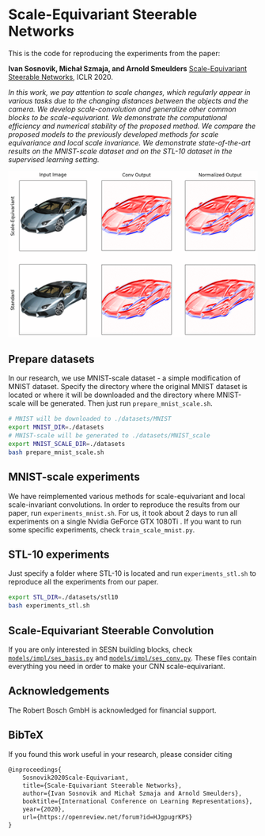 # Scale-Equivariant Steerable Networks

This is the code for reproducing the experiments from the paper: 

**Ivan Sosnovik, Michał Szmaja, and Arnold Smeulders** [Scale-Equivariant Steerable Networks](https://arxiv.org/abs/1910.11093), ICLR 2020.

*In this work, we pay attention to scale changes, which regularly appear in various tasks due to the changing distances between the objects and the camera. We develop scale-convolution and generalize other common blocks to be scale-equivariant. We demonstrate the computational efficiency and numerical stability of the proposed method. We compare the proposed models to the previously developed methods for scale equivariance and local scale invariance. We demonstrate state-of-the-art results on the MNIST-scale dataset and on the STL-10 dataset in the supervised learning setting.*

![](viz.gif)

## Prepare datasets
In our research, we use MNIST-scale dataset - a simple modification of MNIST dataset. Specify the directory where the original MNIST dataset is located or where it will be downloaded and the directory where MNIST-scale will be generated. Then just run `prepare_mnist_scale.sh`.

```bash
# MNIST will be downloaded to ./datasets/MNIST
export MNIST_DIR=./datasets 
# MNIST-scale will be generated to ./datasets/MNIST_scale
export MNIST_SCALE_DIR=./datasets 
bash prepare_mnist_scale.sh
```

## MNIST-scale experiments
We have reimplemented various methods for scale-equivariant and local scale-invariant convolutions. In order to reproduce the results from our paper, run `experiments_mnist.sh`.
For us, it took about 2 days to run all experiments on a single Nvidia GeForce GTX 1080Ti . 
If you want to run some specific experiments, check `train_scale_mnist.py`.

## STL-10 experiments
Just specify a folder where STL-10 is located and run `experiments_stl.sh` to reproduce all the experiments from our paper.

```bash
export STL_DIR=./datasets/stl10
bash experiments_stl.sh
```

## Scale-Equivariant Steerable Convolution
If you are only interested in SESN building blocks, check [`models/impl/ses_basis.py`](https://github.com/ISosnovik/sesn/blob/master/models/impl/ses_basis.py) and [`models/impl/ses_conv.py`](https://github.com/ISosnovik/sesn/blob/master/models/impl/ses_conv.py). These files contain everything you need in order to make your CNN scale-equivariant.


## Acknowledgements
The Robert Bosch GmbH is acknowledged for financial support.

## BibTeX
If you found this work useful in your research, please consider citing
```
@inproceedings{
    Sosnovik2020Scale-Equivariant,
    title={Scale-Equivariant Steerable Networks},
    author={Ivan Sosnovik and Michał Szmaja and Arnold Smeulders},
    booktitle={International Conference on Learning Representations},
    year={2020},
    url={https://openreview.net/forum?id=HJgpugrKPS}
}
```
